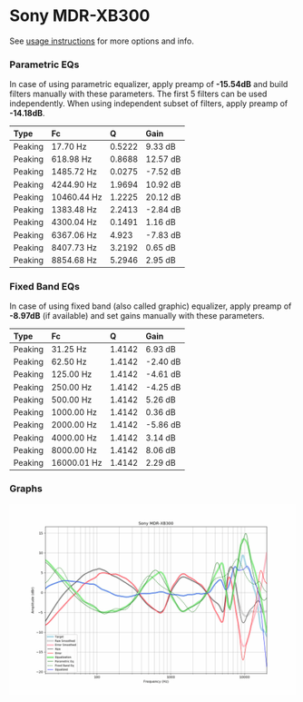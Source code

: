 # Sony MDR-XB300
See [usage instructions](https://github.com/jaakkopasanen/AutoEq#usage) for more options and info.

### Parametric EQs
In case of using parametric equalizer, apply preamp of **-15.54dB** and build filters manually
with these parameters. The first 5 filters can be used independently.
When using independent subset of filters, apply preamp of **-14.18dB**.

| Type    | Fc          |      Q | Gain     |
|:--------|:------------|:-------|:---------|
| Peaking | 17.70 Hz    | 0.5222 | 9.33 dB  |
| Peaking | 618.98 Hz   | 0.8688 | 12.57 dB |
| Peaking | 1485.72 Hz  | 0.0275 | -7.52 dB |
| Peaking | 4244.90 Hz  | 1.9694 | 10.92 dB |
| Peaking | 10460.44 Hz | 1.2225 | 20.12 dB |
| Peaking | 1383.48 Hz  | 2.2413 | -2.84 dB |
| Peaking | 4300.04 Hz  | 0.1491 | 1.16 dB  |
| Peaking | 6367.06 Hz  | 4.923  | -7.83 dB |
| Peaking | 8407.73 Hz  | 3.2192 | 0.65 dB  |
| Peaking | 8854.68 Hz  | 5.2946 | 2.95 dB  |

### Fixed Band EQs
In case of using fixed band (also called graphic) equalizer, apply preamp of **-8.97dB**
(if available) and set gains manually with these parameters.

| Type    | Fc          |      Q | Gain     |
|:--------|:------------|:-------|:---------|
| Peaking | 31.25 Hz    | 1.4142 | 6.93 dB  |
| Peaking | 62.50 Hz    | 1.4142 | -2.40 dB |
| Peaking | 125.00 Hz   | 1.4142 | -4.61 dB |
| Peaking | 250.00 Hz   | 1.4142 | -4.25 dB |
| Peaking | 500.00 Hz   | 1.4142 | 5.26 dB  |
| Peaking | 1000.00 Hz  | 1.4142 | 0.36 dB  |
| Peaking | 2000.00 Hz  | 1.4142 | -5.86 dB |
| Peaking | 4000.00 Hz  | 1.4142 | 3.14 dB  |
| Peaking | 8000.00 Hz  | 1.4142 | 8.06 dB  |
| Peaking | 16000.01 Hz | 1.4142 | 2.29 dB  |

### Graphs
![](./Sony%20MDR-XB300.png)